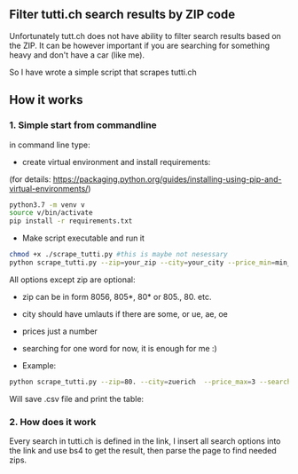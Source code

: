 ## Filter tutti.ch search results by ZIP code

Unfortunately tutt.ch does not have ability to filter search results based on the ZIP. It can be however important if you are searching for something heavy and don't have a car (like me).

So I have wrote a simple script that scrapes tutti.ch

## How it works

### 1. Simple start from commandline

in command line type:

* create virtual environment and install requirements:

(for details: https://packaging.python.org/guides/installing-using-pip-and-virtual-environments/)

```bash
python3.7 -m venv v
source v/bin/activate
pip install -r requirements.txt
```

* Make script executable and run it

```bash
chmod +x ./scrape_tutti.py #this is maybe not nesessary
python scrape_tutti.py --zip=your_zip --city=your_city --price_min=min_price --price_max=max_price --searching_for=what_do_you_want
```

All options except zip are optional:

- zip can be in form 8056, 805*, 80* or 805., 80. etc.

- city should have umlauts if there are some, or ue, ae, oe

- prices just a number

- searching for one word for now, it is enough for me :)

* Example:

```bash
python scrape_tutti.py --zip=80. --city=zuerich  --price_max=3 --searching_for=tisch
```

Will save .csv file and print the table:


### 2. How does it work

Every search in tutti.ch is defined in the link, I insert all search options into the link and use bs4 to get the result, then parse the page to find needed zips.
